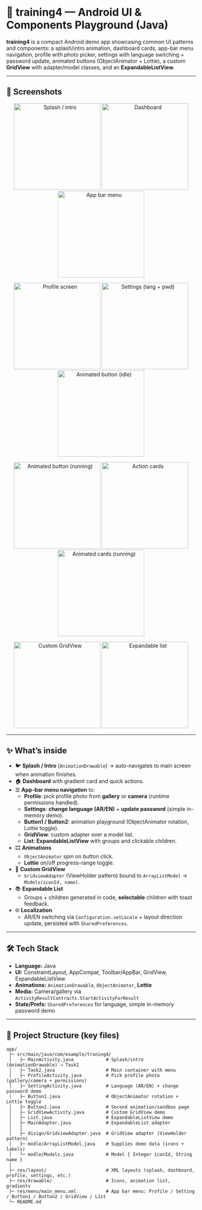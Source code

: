 # 💎 training4 — Android UI & Components Playground (Java)

**training4** is a compact Android demo app showcasing common UI patterns and components:
a splash/intro animation, dashboard cards, app-bar menu navigation, profile with photo picker,
settings with language switching + password update, animated buttons (ObjectAnimator + Lottie),
a custom **GridView** with adapter/model classes, and an **ExpandableListView**.

---

## 📱 Screenshots

<p align="center">
  <img src="https://github.com/user-attachments/assets/3aafa0c3-eacf-46ae-add1-3c568b945125"        alt="Splash / intro"          width="230"/>
  <img src="https://github.com/user-attachments/assets/e0eb4eca-50ad-402d-9bb1-561a5735cf86"     alt="Dashboard"               width="230"/>
  <img src="https://github.com/user-attachments/assets/0ea5226e-8221-461a-bbc6-fba93d0a96f7"          alt="App bar menu"            width="230"/>
</p>
<p align="center">
  <img src="https://github.com/user-attachments/assets/a4126fe4-4412-476b-87e1-aba9fff1aea6"       alt="Profile screen"          width="230"/>
  <img src="https://github.com/user-attachments/assets/4c710037-2421-4dcd-88f5-6c0233b2800d"      alt="Settings (lang + pwd)"   width="230"/>
  <img src="https://github.com/user-attachments/assets/8b6d2108-b088-4ba4-ba3d-1a67b9603815"   alt="Animated button (idle)"  width="230"/>
</p>
<p align="center">
  <img src="https://github.com/user-attachments/assets/d6fd5dd2-a1de-4355-8445-193cbbf3dc1a" alt="Animated button (running)" width="230"/>
  <img src="https://github.com/user-attachments/assets/520c6a2a-aaa5-4c9a-bccb-5037d6480981"     alt="Action cards"             width="230"/>
    <img src="https://github.com/user-attachments/assets/35c84118-68f0-457d-9905-52e4e7bf9e38" alt="Animated cards (running)" width="230"/>

</p>
<p align="center">
  <img src="https://github.com/user-attachments/assets/e5382dde-3acd-40a3-9cef-e207975c5560"             alt="Custom GridView"          width="230"/>
  <img src="https://github.com/user-attachments/assets/2f91f5e5-1eea-4784-ad39-78e5dae77641" alt="Expandable list" width="230"/>
</p>

---

## ✨ What’s inside

- 🐦 **Splash / Intro** (`AnimationDrawable`) → auto-navigates to main screen when animation finishes.
- 🏠 **Dashboard** with gradient card and quick actions.
- ☰ **App-bar menu navigation** to:
  - **Profile**: pick profile photo from **gallery** or **camera** (runtime permissions handled).
  - **Settings**: **change language (AR/EN)** + **update password** (simple in-memory demo).
  - **Button1 / Button2**: animation playground (ObjectAnimator rotation, Lottie toggle).
  - **GridView**: custom adapter over a model list.
  - **List**: **ExpandableListView** with groups and clickable children.
- 🎞 **Animations**
  - `ObjectAnimator` spin on button click.
  - **Lottie** on/off progress-range toggle.
- 🧩 **Custom GridView**
  - `GridviewAdapter` (ViewHolder pattern) bound to `ArrayListModel` → `Models(iconId, name)`.
- 📚 **Expandable List**
  - Groups + children generated in code, **selectable** children with toast feedback.
- 🌐 **Localization**
  - AR/EN switching via `Configuration.setLocale` + layout direction update, persisted with `SharedPreferences`.

---

## 🛠 Tech Stack

- **Language:** Java  
- **UI:** ConstraintLayout, AppCompat, Toolbar/AppBar, GridView, ExpandableListView  
- **Animations:** `AnimationDrawable`, `ObjectAnimator`, **Lottie**  
- **Media:** Camera/gallery via `ActivityResultContracts.StartActivityForResult`  
- **State/Prefs:** `SharedPreferences` for language, simple in-memory password demo

---

## 📂 Project Structure (key files)

```plaintext
app/
 ├─ src/main/java/com/example/traning4/
 │   ├─ MainActivity.java            # Splash/intro (AnimationDrawable) → Task2
 │   ├─ Task2.java                   # Main container with menu
 │   ├─ ProfileActivity.java         # Pick profile photo (gallery/camera + permissions)
 │   ├─ SettingActivity.java         # Language (AR/EN) + change password demo
 │   ├─ Button1.java                 # ObjectAnimator rotation + Lottie toggle
 │   ├─ Button2.java                 # Second animation/sandbox page
 │   ├─ GridViewActivity.java        # Custom GridView demo
 │   ├─ List.java                    # ExpandableListView demo
 │   ├─ MainAdapter.java             # ExpandableList adapter
 │   │
 │   ├─ disign/GridviewAdapter.java  # GridView adapter (ViewHolder pattern)
 │   ├─ modle/ArrayListModel.java    # Supplies demo data (icons + labels)
 │   └─ modle/Models.java            # Model { Integer iconId, String name }
 │
 ├─ res/layout/                      # XML layouts (splash, dashboard, profile, settings, etc.)
 ├─ res/drawable/                    # Icons, animation list, gradients
 ├─ res/menu/main_menu.xml           # App bar menu: Profile / Setting / Button1 / Button2 / GridView / List
 └─ README.md
